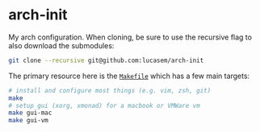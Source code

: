 # arch-init

My arch configuration. When cloning, be sure to use the recursive flag to
also download the submodules:

```sh
git clone --recursive git@github.com:lucasem/arch-init
```

The primary resource here is the [`Makefile`](./Makefile) which has a few
main targets:

```sh
# install and configure most things (e.g. vim, zsh, git)
make
# setup gui (xorg, xmonad) for a macbook or VMWare vm
make gui-mac
make gui-vm
```


